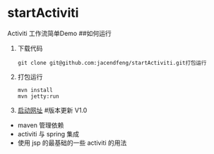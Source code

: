 # startActiviti
Activiti 工作流简单Demo
##如何运行
1. 下载代码

   ```
   git clone git@github.com:jacendfeng/startActiviti.git打包运行
   ```

2. 打包运行

   ```shell
   mvn install
   mvn jetty:run
   ```

3. [启动网址](http://localhost:8080/startActiviti/)
#版本更新
V1.0
* maven 管理依赖
* activiti 与 spring 集成
* 使用 jsp 的最基础的一些 activiti 的用法


